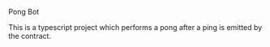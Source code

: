 Pong Bot

This is a typescript project which performs a pong after a ping is emitted by the contract.